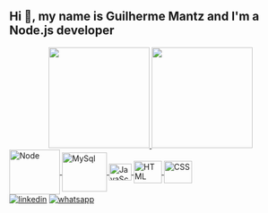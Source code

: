## Hi 👋, my name is Guilherme Mantz and I'm a Node.js developer
<div align="center">
  <a href="https://github.com/Guilherme-Mantz">
  <img height="180em" src="https://github-readme-stats.vercel.app/api?username=Guilherme-Mantz&show_icons=true&theme=midnight-purple&include_all_commits=true&count_private=true"/>
  <img height="180em" src="https://github-readme-stats.vercel.app/api/top-langs/?username=Guilherme-Mantz&layout=compact&langs_count=7&theme=midnight-purple"/>
  </a>
</div>
<div style="display: inline_block">
  <a href="https://github.com/Guilherme-Mantz">
  <img align="center" alt="Node" height="80" width="90" src="https://cdn.jsdelivr.net/gh/devicons/devicon/icons/nodejs/nodejs-original-wordmark.svg" />
  <img align="center" alt="MySql" height="70" width="80" src="https://cdn.jsdelivr.net/gh/devicons/devicon/icons/mysql/mysql-original-wordmark.svg" />
  <img align="center" alt="JavaScript" height="30" width="40" src="https://cdn.jsdelivr.net/gh/devicons/devicon/icons/javascript/javascript-original.svg" />
  <img align="center" alt="HTML" height="40" width="50" src="https://cdn.jsdelivr.net/gh/devicons/devicon/icons/html5/html5-original-wordmark.svg" />
  <img align="center" alt="CSS" height="40" width="50" src="https://cdn.jsdelivr.net/gh/devicons/devicon/icons/css3/css3-original-wordmark.svg" />
  </a>
</div>

<div>
  <a href="https://www.linkedin.com/in/guilherme-mantz-bb940420b/"><img src="https://img.shields.io/badge/LinkedIn-0077B5?style=for-the-badge&logo=linkedin&logoColor=white" alt="linkedin"></a>
  <a href="https://wa.me/+55019971672128"><img src="https://img.shields.io/badge/WhatsApp-25D366?style=for-the-badge&logo=whatsapp&logoColor=white" alt="whatsapp"></a>
</div>
